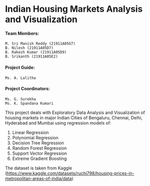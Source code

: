 # Indian Housing Markets Analysis and Visualization

#### Team Members:
    M. Sri Manish Reddy (21911A05G7)
    B. Nilesh (21911A05D7)
    B. Rakesh Kumar (21911A05D9)
    B. Srikanth (21911A05E2)
#### Project Guide:
    Ms. A. Lalitha
#### Project Coordinators:
    Ms. G. Surekha
    Ms. K. Spandana Kumari

This project deals with Exploratory Data Analysis and Visualization of housing markets in major Indian Cities of Bengaluru, Chennai, Delhi, Hyderabad and Mumbai using regression models of:
1. Linear Regression
2. Polynomial Regression
3. Decision Tree Regression
4. Random Forest Regression
5. Support Vector Regression
6. Extreme Gradient Boosting

The dataset is taken from Kaggle (https://www.kaggle.com/datasets/ruchi798/housing-prices-in-metropolitan-areas-of-india/data)
